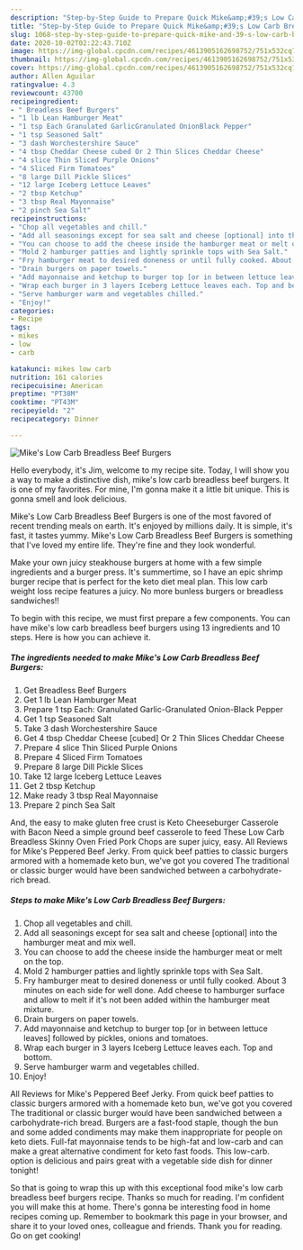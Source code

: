 ```yaml
---
description: "Step-by-Step Guide to Prepare Quick Mike&amp;#39;s Low Carb Breadless Beef Burgers"
title: "Step-by-Step Guide to Prepare Quick Mike&amp;#39;s Low Carb Breadless Beef Burgers"
slug: 1068-step-by-step-guide-to-prepare-quick-mike-and-39-s-low-carb-breadless-beef-burgers
date: 2020-10-02T02:22:43.710Z
image: https://img-global.cpcdn.com/recipes/4613905162698752/751x532cq70/mikes-low-carb-breadless-beef-burgers-recipe-main-photo.jpg
thumbnail: https://img-global.cpcdn.com/recipes/4613905162698752/751x532cq70/mikes-low-carb-breadless-beef-burgers-recipe-main-photo.jpg
cover: https://img-global.cpcdn.com/recipes/4613905162698752/751x532cq70/mikes-low-carb-breadless-beef-burgers-recipe-main-photo.jpg
author: Allen Aguilar
ratingvalue: 4.3
reviewcount: 43700
recipeingredient:
- " Breadless Beef Burgers"
- "1 lb Lean Hamburger Meat"
- "1 tsp Each Granulated GarlicGranulated OnionBlack Pepper"
- "1 tsp Seasoned Salt"
- "3 dash Worchestershire Sauce"
- "4 tbsp Cheddar Cheese cubed Or 2 Thin Slices Cheddar Cheese"
- "4 slice Thin Sliced Purple Onions"
- "4 Sliced Firm Tomatoes"
- "8 large Dill Pickle Slices"
- "12 large Iceberg Lettuce Leaves"
- "2 tbsp Ketchup"
- "3 tbsp Real Mayonnaise"
- "2 pinch Sea Salt"
recipeinstructions:
- "Chop all vegetables and chill."
- "Add all seasonings except for sea salt and cheese [optional] into the hamburger meat and mix well."
- "You can choose to add the cheese inside the hamburger meat or melt on the top."
- "Mold 2 hamburger patties and lightly sprinkle tops with Sea Salt."
- "Fry hamburger meat to desired doneness or until fully cooked. About 3 minutes on each side for well done. Add cheese to hamburger surface and allow to melt if it&#39;s not been added within the hamburger meat mixture."
- "Drain burgers on paper towels."
- "Add mayonnaise and ketchup to burger top [or in between lettuce leaves] followed by pickles, onions and tomatoes."
- "Wrap each burger in 3 layers Iceberg Lettuce leaves each. Top and bottom."
- "Serve hamburger warm and vegetables chilled."
- "Enjoy!"
categories:
- Recipe
tags:
- mikes
- low
- carb

katakunci: mikes low carb 
nutrition: 161 calories
recipecuisine: American
preptime: "PT38M"
cooktime: "PT43M"
recipeyield: "2"
recipecategory: Dinner

---
```



![Mike&#39;s Low Carb Breadless Beef Burgers](https://img-global.cpcdn.com/recipes/4613905162698752/751x532cq70/mikes-low-carb-breadless-beef-burgers-recipe-main-photo.jpg)

Hello everybody, it's Jim, welcome to my recipe site. Today, I will show you a way to make a distinctive dish, mike&#39;s low carb breadless beef burgers. It is one of my favorites. For mine, I'm gonna make it a little bit unique. This is gonna smell and look delicious.

Mike&#39;s Low Carb Breadless Beef Burgers is one of the most favored of recent trending meals on earth. It's enjoyed by millions daily. It is simple, it's fast, it tastes yummy. Mike&#39;s Low Carb Breadless Beef Burgers is something that I've loved my entire life. They're fine and they look wonderful.

Make your own juicy steakhouse burgers at home with a few simple ingredients and a burger press. It&#39;s summertime, so I have an epic shrimp burger recipe that is perfect for the keto diet meal plan. This low carb weight loss recipe features a juicy. No more bunless burgers or breadless sandwiches!!


To begin with this recipe, we must first prepare a few components. You can have mike&#39;s low carb breadless beef burgers using 13 ingredients and 10 steps. Here is how you can achieve it.

<!--inarticleads1-->

##### The ingredients needed to make Mike&#39;s Low Carb Breadless Beef Burgers:

1. Get  Breadless Beef Burgers
1. Get 1 lb Lean Hamburger Meat
1. Prepare 1 tsp Each: Granulated Garlic-Granulated Onion-Black Pepper
1. Get 1 tsp Seasoned Salt
1. Take 3 dash Worchestershire Sauce
1. Get 4 tbsp Cheddar Cheese [cubed] Or 2 Thin Slices Cheddar Cheese
1. Prepare 4 slice Thin Sliced Purple Onions
1. Prepare 4 Sliced Firm Tomatoes
1. Prepare 8 large Dill Pickle Slices
1. Take 12 large Iceberg Lettuce Leaves
1. Get 2 tbsp Ketchup
1. Make ready 3 tbsp Real Mayonnaise
1. Prepare 2 pinch Sea Salt


And, the easy to make gluten free crust is Keto Cheeseburger Casserole with Bacon Need a simple ground beef casserole to feed These Low Carb Breadless Skinny Oven Fried Pork Chops are super juicy, easy. All Reviews for Mike&#39;s Peppered Beef Jerky. From quick beef patties to classic burgers armored with a homemade keto bun, we&#39;ve got you covered The traditional or classic burger would have been sandwiched between a carbohydrate-rich bread. 

<!--inarticleads2-->

##### Steps to make Mike&#39;s Low Carb Breadless Beef Burgers:

1. Chop all vegetables and chill.
1. Add all seasonings except for sea salt and cheese [optional] into the hamburger meat and mix well.
1. You can choose to add the cheese inside the hamburger meat or melt on the top.
1. Mold 2 hamburger patties and lightly sprinkle tops with Sea Salt.
1. Fry hamburger meat to desired doneness or until fully cooked. About 3 minutes on each side for well done. Add cheese to hamburger surface and allow to melt if it&#39;s not been added within the hamburger meat mixture.
1. Drain burgers on paper towels.
1. Add mayonnaise and ketchup to burger top [or in between lettuce leaves] followed by pickles, onions and tomatoes.
1. Wrap each burger in 3 layers Iceberg Lettuce leaves each. Top and bottom.
1. Serve hamburger warm and vegetables chilled.
1. Enjoy!


All Reviews for Mike&#39;s Peppered Beef Jerky. From quick beef patties to classic burgers armored with a homemade keto bun, we&#39;ve got you covered The traditional or classic burger would have been sandwiched between a carbohydrate-rich bread. Burgers are a fast-food staple, though the bun and some added condiments may make them inappropriate for people on keto diets. Full-fat mayonnaise tends to be high-fat and low-carb and can make a great alternative condiment for keto fast foods. This low-carb. option is delicious and pairs great with a vegetable side dish for dinner tonight! 

So that is going to wrap this up with this exceptional food mike&#39;s low carb breadless beef burgers recipe. Thanks so much for reading. I'm confident you will make this at home. There's gonna be interesting food in home recipes coming up. Remember to bookmark this page in your browser, and share it to your loved ones, colleague and friends. Thank you for reading. Go on get cooking!
